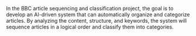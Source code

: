 In the BBC article sequencing and classification project, the goal is to develop an AI-driven system that can automatically organize and categorize articles. By analyzing the content, structure, and keywords, the system will sequence articles in a logical order and classify them into categories.

